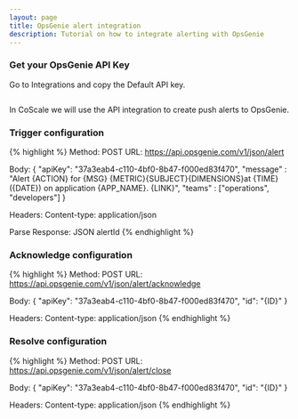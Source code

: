 ```yaml
---
layout: page
title: OpsGenie alert integration
description: Tutorial on how to integrate alerting with OpsGenie
---
```


### Get your OpsGenie API Key

Go to Integrations and copy the Default API key.

<img alt="" src="{{ site.baseurl }}/gfx/alerting/integrations/opsgenie/opsgenie.jpg" class="img-responsive" alt="OpsGenie API Key" />

In CoScale we will use the API integration to create push alerts to OpsGenie.

### Trigger configuration

{% highlight %}
Method: POST
URL: https://api.opsgenie.com/v1/json/alert

Body:
{
     "apiKey": "37a3eab4-c110-4bf0-8b47-f000ed83f470",
     "message" : "Alert {ACTION} for {MSG} {METRIC}{SUBJECT}{DIMENSIONS}at {TIME} ({DATE}) on application {APP_NAME}. {LINK}",
     "teams" : ["operations", "developers"]
}

Headers:
Content-type: application/json

Parse Response: JSON alertId
{% endhighlight %}

### Acknowledge configuration

{% highlight %}
Method: POST
URL: https://api.opsgenie.com/v1/json/alert/acknowledge

Body:
{
      "apiKey": "37a3eab4-c110-4bf0-8b47-f000ed83f470",
      "id": "{ID}"
}

Headers:
Content-type: application/json
{% endhighlight %}

### Resolve configuration

{% highlight %}
Method: POST
URL: https://api.opsgenie.com/v1/json/alert/close

Body:
{
      "apiKey": "37a3eab4-c110-4bf0-8b47-f000ed83f470",
      "id": "{ID}"
}

Headers:
Content-type: application/json
{% endhighlight %}
